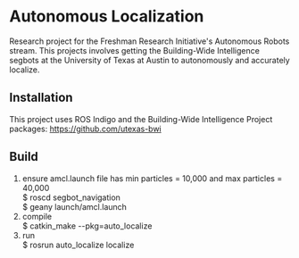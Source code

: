 # Autonomous Localization
Research project for the Freshman Research Initiative's Autonomous Robots stream. This projects involves getting the Building-Wide Intelligence segbots at the University of Texas at Austin to autonomously and accurately localize.

## Installation
This project uses ROS Indigo and the Building-Wide Intelligence Project packages: https://github.com/utexas-bwi

## Build
1) ensure amcl.launch file has min particles = 10,000 and max particles = 40,000  
$ roscd segbot_navigation  
$ geany launch/amcl.launch  
2) compile  
$ catkin_make --pkg=auto_localize  
3) run  
$ rosrun auto_localize localize  

 






